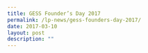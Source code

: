 ```yaml
---
title: GESS Founder’s Day 2017
permalink: /lp-news/gess-founders-day-2017/
date: 2017-03-10
layout: post
description: ""
---
```

